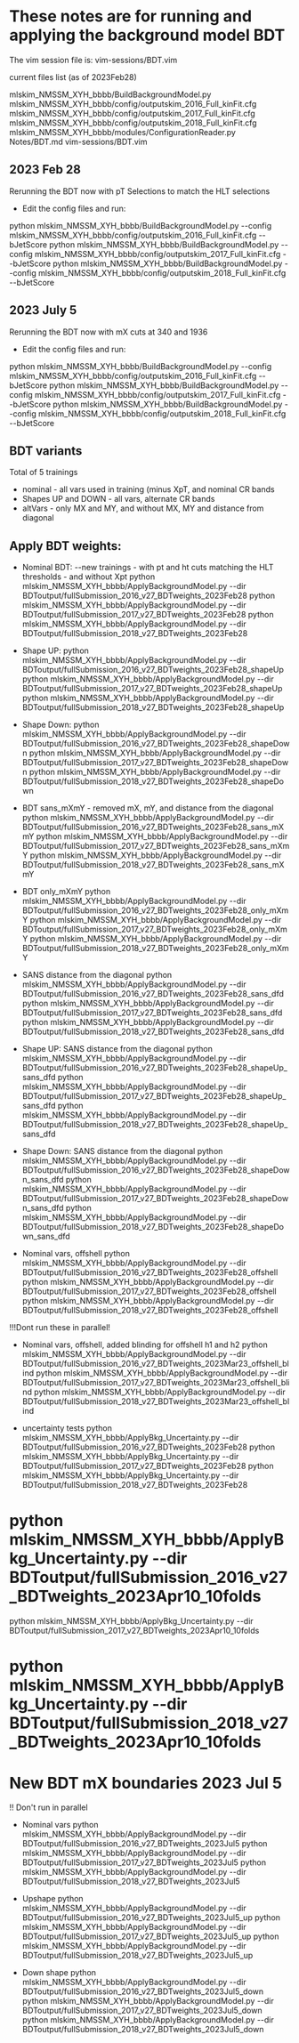 # These notes are for running and applying the background model BDT

The vim session file is:
vim-sessions/BDT.vim

current files list (as of 2023Feb28)

mlskim_NMSSM_XYH_bbbb/BuildBackgroundModel.py
mlskim_NMSSM_XYH_bbbb/config/outputskim_2016_Full_kinFit.cfg
mlskim_NMSSM_XYH_bbbb/config/outputskim_2017_Full_kinFit.cfg
mlskim_NMSSM_XYH_bbbb/config/outputskim_2018_Full_kinFit.cfg
mlskim_NMSSM_XYH_bbbb/modules/ConfigurationReader.py
Notes/BDT.md
vim-sessions/BDT.vim

## 2023 Feb 28

Rerunning the BDT now with pT Selections to match the HLT selections

- Edit the config files and run:

python mlskim_NMSSM_XYH_bbbb/BuildBackgroundModel.py --config mlskim_NMSSM_XYH_bbbb/config/outputskim_2016_Full_kinFit.cfg --bJetScore
python mlskim_NMSSM_XYH_bbbb/BuildBackgroundModel.py --config mlskim_NMSSM_XYH_bbbb/config/outputskim_2017_Full_kinFit.cfg --bJetScore
python mlskim_NMSSM_XYH_bbbb/BuildBackgroundModel.py --config mlskim_NMSSM_XYH_bbbb/config/outputskim_2018_Full_kinFit.cfg --bJetScore

## 2023 July 5

Rerunning the BDT now with mX cuts at 340 and 1936

- Edit the config files and run:

python mlskim_NMSSM_XYH_bbbb/BuildBackgroundModel.py --config mlskim_NMSSM_XYH_bbbb/config/outputskim_2016_Full_kinFit.cfg --bJetScore
python mlskim_NMSSM_XYH_bbbb/BuildBackgroundModel.py --config mlskim_NMSSM_XYH_bbbb/config/outputskim_2017_Full_kinFit.cfg --bJetScore
python mlskim_NMSSM_XYH_bbbb/BuildBackgroundModel.py --config mlskim_NMSSM_XYH_bbbb/config/outputskim_2018_Full_kinFit.cfg --bJetScore

## BDT variants

Total of 5 trainings
- nominal - all vars used in training (minus XpT, and nominal CR bands
- Shapes UP and DOWN - all vars, alternate CR bands
- altVars - only MX and MY, and without MX, MY and distance from diagonal

## Apply BDT weights:

-  Nominal BDT:
--new trainings - with pt and ht cuts matching the HLT thresholds - and without Xpt
python mlskim_NMSSM_XYH_bbbb/ApplyBackgroundModel.py --dir BDToutput/fullSubmission_2016_v27_BDTweights_2023Feb28
python mlskim_NMSSM_XYH_bbbb/ApplyBackgroundModel.py --dir BDToutput/fullSubmission_2017_v27_BDTweights_2023Feb28
python mlskim_NMSSM_XYH_bbbb/ApplyBackgroundModel.py --dir BDToutput/fullSubmission_2018_v27_BDTweights_2023Feb28

- Shape UP:
python mlskim_NMSSM_XYH_bbbb/ApplyBackgroundModel.py --dir BDToutput/fullSubmission_2016_v27_BDTweights_2023Feb28_shapeUp
python mlskim_NMSSM_XYH_bbbb/ApplyBackgroundModel.py --dir BDToutput/fullSubmission_2017_v27_BDTweights_2023Feb28_shapeUp
python mlskim_NMSSM_XYH_bbbb/ApplyBackgroundModel.py --dir BDToutput/fullSubmission_2018_v27_BDTweights_2023Feb28_shapeUp

- Shape Down:
python mlskim_NMSSM_XYH_bbbb/ApplyBackgroundModel.py --dir BDToutput/fullSubmission_2016_v27_BDTweights_2023Feb28_shapeDown
python mlskim_NMSSM_XYH_bbbb/ApplyBackgroundModel.py --dir BDToutput/fullSubmission_2017_v27_BDTweights_2023Feb28_shapeDown
python mlskim_NMSSM_XYH_bbbb/ApplyBackgroundModel.py --dir BDToutput/fullSubmission_2018_v27_BDTweights_2023Feb28_shapeDown

- BDT sans_mXmY - removed mX, mY, and distance from the diagonal
python mlskim_NMSSM_XYH_bbbb/ApplyBackgroundModel.py --dir BDToutput/fullSubmission_2016_v27_BDTweights_2023Feb28_sans_mXmY
python mlskim_NMSSM_XYH_bbbb/ApplyBackgroundModel.py --dir BDToutput/fullSubmission_2017_v27_BDTweights_2023Feb28_sans_mXmY
python mlskim_NMSSM_XYH_bbbb/ApplyBackgroundModel.py --dir BDToutput/fullSubmission_2018_v27_BDTweights_2023Feb28_sans_mXmY

- BDT only_mXmY
python mlskim_NMSSM_XYH_bbbb/ApplyBackgroundModel.py --dir BDToutput/fullSubmission_2016_v27_BDTweights_2023Feb28_only_mXmY
python mlskim_NMSSM_XYH_bbbb/ApplyBackgroundModel.py --dir BDToutput/fullSubmission_2017_v27_BDTweights_2023Feb28_only_mXmY
python mlskim_NMSSM_XYH_bbbb/ApplyBackgroundModel.py --dir BDToutput/fullSubmission_2018_v27_BDTweights_2023Feb28_only_mXmY

- SANS distance from the diagonal
python mlskim_NMSSM_XYH_bbbb/ApplyBackgroundModel.py --dir BDToutput/fullSubmission_2016_v27_BDTweights_2023Feb28_sans_dfd
python mlskim_NMSSM_XYH_bbbb/ApplyBackgroundModel.py --dir BDToutput/fullSubmission_2017_v27_BDTweights_2023Feb28_sans_dfd
python mlskim_NMSSM_XYH_bbbb/ApplyBackgroundModel.py --dir BDToutput/fullSubmission_2018_v27_BDTweights_2023Feb28_sans_dfd

- Shape UP: SANS distance from the diagonal
python mlskim_NMSSM_XYH_bbbb/ApplyBackgroundModel.py --dir BDToutput/fullSubmission_2016_v27_BDTweights_2023Feb28_shapeUp_sans_dfd
python mlskim_NMSSM_XYH_bbbb/ApplyBackgroundModel.py --dir BDToutput/fullSubmission_2017_v27_BDTweights_2023Feb28_shapeUp_sans_dfd
python mlskim_NMSSM_XYH_bbbb/ApplyBackgroundModel.py --dir BDToutput/fullSubmission_2018_v27_BDTweights_2023Feb28_shapeUp_sans_dfd

- Shape Down: SANS distance from the diagonal
python mlskim_NMSSM_XYH_bbbb/ApplyBackgroundModel.py --dir BDToutput/fullSubmission_2016_v27_BDTweights_2023Feb28_shapeDown_sans_dfd
python mlskim_NMSSM_XYH_bbbb/ApplyBackgroundModel.py --dir BDToutput/fullSubmission_2017_v27_BDTweights_2023Feb28_shapeDown_sans_dfd
python mlskim_NMSSM_XYH_bbbb/ApplyBackgroundModel.py --dir BDToutput/fullSubmission_2018_v27_BDTweights_2023Feb28_shapeDown_sans_dfd


- Nominal vars, offshell
python mlskim_NMSSM_XYH_bbbb/ApplyBackgroundModel.py --dir BDToutput/fullSubmission_2016_v27_BDTweights_2023Feb28_offshell
python mlskim_NMSSM_XYH_bbbb/ApplyBackgroundModel.py --dir BDToutput/fullSubmission_2017_v27_BDTweights_2023Feb28_offshell
python mlskim_NMSSM_XYH_bbbb/ApplyBackgroundModel.py --dir BDToutput/fullSubmission_2018_v27_BDTweights_2023Feb28_offshell

!!!Dont run these in parallel!

- Nominal vars, offshell, added blinding for offshell h1 and h2
python mlskim_NMSSM_XYH_bbbb/ApplyBackgroundModel.py --dir BDToutput/fullSubmission_2016_v27_BDTweights_2023Mar23_offshell_blind
python mlskim_NMSSM_XYH_bbbb/ApplyBackgroundModel.py --dir BDToutput/fullSubmission_2017_v27_BDTweights_2023Mar23_offshell_blind
python mlskim_NMSSM_XYH_bbbb/ApplyBackgroundModel.py --dir BDToutput/fullSubmission_2018_v27_BDTweights_2023Mar23_offshell_blind

- uncertainty tests
python mlskim_NMSSM_XYH_bbbb/ApplyBkg_Uncertainty.py --dir BDToutput/fullSubmission_2016_v27_BDTweights_2023Feb28
python mlskim_NMSSM_XYH_bbbb/ApplyBkg_Uncertainty.py --dir BDToutput/fullSubmission_2017_v27_BDTweights_2023Feb28
python mlskim_NMSSM_XYH_bbbb/ApplyBkg_Uncertainty.py --dir BDToutput/fullSubmission_2018_v27_BDTweights_2023Feb28

# python mlskim_NMSSM_XYH_bbbb/ApplyBkg_Uncertainty.py --dir BDToutput/fullSubmission_2016_v27_BDTweights_2023Apr10_10folds
python mlskim_NMSSM_XYH_bbbb/ApplyBkg_Uncertainty.py --dir BDToutput/fullSubmission_2017_v27_BDTweights_2023Apr10_10folds
# python mlskim_NMSSM_XYH_bbbb/ApplyBkg_Uncertainty.py --dir BDToutput/fullSubmission_2018_v27_BDTweights_2023Apr10_10folds

# New BDT mX boundaries 2023 Jul 5
!! Don't run in parallel

- Nominal vars
python mlskim_NMSSM_XYH_bbbb/ApplyBackgroundModel.py --dir BDToutput/fullSubmission_2016_v27_BDTweights_2023Jul5
python mlskim_NMSSM_XYH_bbbb/ApplyBackgroundModel.py --dir BDToutput/fullSubmission_2017_v27_BDTweights_2023Jul5
python mlskim_NMSSM_XYH_bbbb/ApplyBackgroundModel.py --dir BDToutput/fullSubmission_2018_v27_BDTweights_2023Jul5

- Upshape
python mlskim_NMSSM_XYH_bbbb/ApplyBackgroundModel.py --dir BDToutput/fullSubmission_2016_v27_BDTweights_2023Jul5_up
python mlskim_NMSSM_XYH_bbbb/ApplyBackgroundModel.py --dir BDToutput/fullSubmission_2017_v27_BDTweights_2023Jul5_up
python mlskim_NMSSM_XYH_bbbb/ApplyBackgroundModel.py --dir BDToutput/fullSubmission_2018_v27_BDTweights_2023Jul5_up

- Down shape
python mlskim_NMSSM_XYH_bbbb/ApplyBackgroundModel.py --dir BDToutput/fullSubmission_2016_v27_BDTweights_2023Jul5_down
python mlskim_NMSSM_XYH_bbbb/ApplyBackgroundModel.py --dir BDToutput/fullSubmission_2017_v27_BDTweights_2023Jul5_down
python mlskim_NMSSM_XYH_bbbb/ApplyBackgroundModel.py --dir BDToutput/fullSubmission_2018_v27_BDTweights_2023Jul5_down
